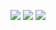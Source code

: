 ![](https://img.shields.io/badge/day%20📅-14-blue)   	![](https://img.shields.io/badge/stars%20⭐-27-yellow)   	![](https://img.shields.io/badge/days%20completed-13-red)